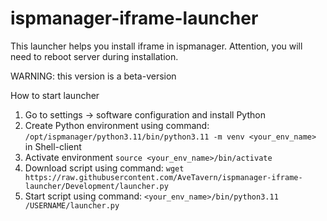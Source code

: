 # ispmanager-iframe-launcher
This launcher helps you install iframe in ispmanager. Attention, you will need to reboot server during installation.

WARNING: this version is a beta-version

How to start launcher
1. Go to settings -> software configuration and install Python
2. Create Python environment using command: `/opt/ispmanager/python3.11/bin/python3.11 -m venv <your_env_name>` in Shell-client
3. Activate environment `source <your_env_name>/bin/activate`
4. Download script using command: `wget https://raw.githubusercontent.com/AveTavern/ispmanager-iframe-launcher/Development/launcher.py`
5. Start script using command: `<your_env_name>/bin/python3.11 /USERNAME/launcher.py`
